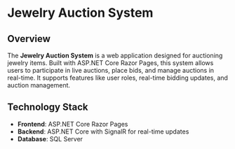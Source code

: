 # Jewelry Auction System

## Overview

The **Jewelry Auction System** is a web application designed for auctioning jewelry items. Built with ASP.NET Core Razor Pages, this system allows users to participate in live auctions, place bids, and manage auctions in real-time. It supports features like user roles, real-time bidding updates, and auction management.

## Technology Stack

- **Frontend**: ASP.NET Core Razor Pages
- **Backend**: ASP.NET Core with SignalR for real-time updates
- **Database**: SQL Server
